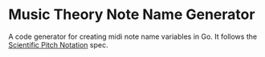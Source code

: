 # Music Theory Note Name Generator

A code generator for creating midi note name variables in Go. It follows the [Scientific Pitch Notation](https://en.wikipedia.org/wiki/Scientific_pitch_notation) spec.
